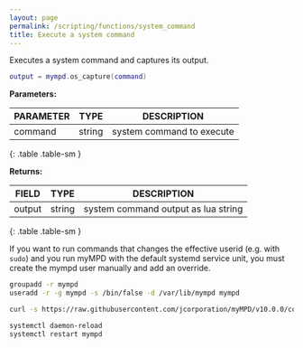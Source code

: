 ```yaml
---
layout: page
permalink: /scripting/functions/system_command
title: Execute a system command
---
```


Executes a system command and captures its output.

```lua
output = mympd.os_capture(command)
```

**Parameters:**

| PARAMETER | TYPE | DESCRIPTION |
| --------- | ---- | ----------- |
| command | string | system command to execute |
{: .table .table-sm }

**Returns:**

| FIELD | TYPE | DESCRIPTION |
| ----- | ---- | ----------- |
| output | string | system command output as lua string |
{: .table .table-sm }

If you want to run commands that changes the effective userid (e.g. with `sudo`) and you run myMPD with the default systemd service unit, you must create the mympd user manually and add an override.

```sh
groupadd -r mympd
useradd -r -g mympd -s /bin/false -d /var/lib/mympd mympd

curl -s https://raw.githubusercontent.com/jcorporation/myMPD/v10.0.0/contrib/initscripts/mympd.service.in | sed 's|@CMAKE_INSTALL_FULL_BINDIR@|/usr/bin|' /etc/systemd/system/mympd.service

systemctl daemon-reload
systemctl restart mympd
```
